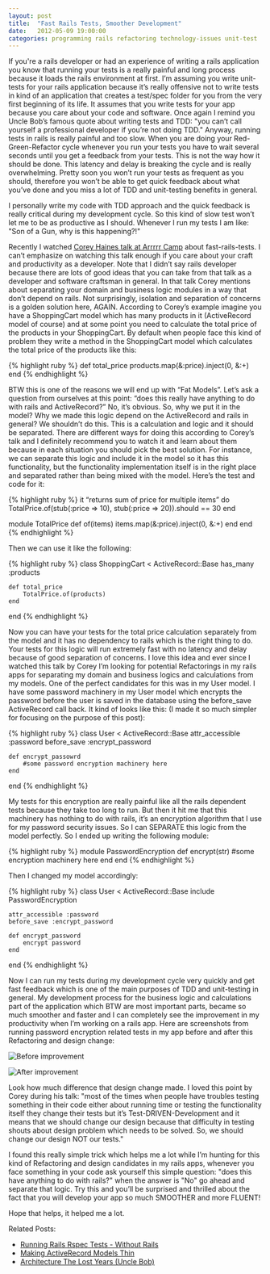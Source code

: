 ```yaml
---
layout: post
title:  "Fast Rails Tests, Smoother Development"
date:   2012-05-09 19:00:00
categories: programming rails refactoring technology-issues unit-test
---
```


If you're a rails developer or had an experience of writing a rails application you know that running your tests is a really painful and long process because it loads the rails environment at first. I’m assuming you write unit-tests for your rails application because it’s really offensive not to write tests in kind of an application that creates a test/spec folder for you from the very first beginning of its life. It assumes that you write tests for your app because you care about your code and software. Once again I remind you Uncle Bob’s famous quote about writing tests and TDD: "you can’t call yourself a professional developer if you’re not doing TDD." Anyway, running tests in rails is really painful and too slow. When you are doing your Red-Green-Refactor cycle whenever you run your tests you have to wait several seconds until you get a feedback from your tests. This is not the way how it should be done. This latency and delay is breaking the cycle and is really overwhelming. Pretty soon you won’t run your tests as frequent as you should, therefore you won’t be able to get quick feedback about what you’ve done and you miss a lot of TDD and unit-testing benefits in general.

I personally write my code with TDD approach and the quick feedback is really critical during my development cycle. So this kind of slow test won’t let me to be as productive as I should. Whenever I run my tests I am like: "Son of a Gun, why is this happening?!"

Recently I watched [Corey Haines talk at Arrrrr Camp](http://arrrrcamp.be/videos/2011/corey-haines---fast-rails-tests/) about fast-rails-tests. I can’t emphasize on watching this talk enough if you care about your craft and productivity as a developer. Note that I didn’t say rails developer because there are lots of good ideas that you can take from that talk as a developer and software craftsman in general. In that talk Corey mentions about separating your domain and business logic modules in a way that don’t depend on rails. Not surprisingly, isolation and separation of concerns is a golden solution here, AGAIN. According to Corey’s example imagine you have a ShoppingCart model which has many products in it (ActiveRecord model of course) and at some point you need to calculate the total price of the products in your ShoppingCart. By default when people face this kind of problem they write a method in the ShoppingCart model which calculates the total price of the products like this:

{% highlight ruby %}
def total_price
    products.map(&amp;:price).inject(0, &amp;:+)
end
{% endhighlight %}

BTW this is one of the reasons we will end up with “Fat Models”. Let’s ask a question from ourselves at this point: “does this really have anything to do with rails and ActiveRecord?” No, it’s obvious. So, why we put it in the model? Why we made this logic depend on the ActiveRecord and rails in general? We shouldn’t do this. This is a calculation and logic and it should be separated. There are different ways for doing this according to Corey’s talk and I definitely recommend you to watch it and learn about them because in each situation you should pick the best solution. For instance, we can separate this logic and include it in the model so it has this functionality, but the functionality implementation itself is in the right place and separated rather than being mixed with the model. Here’s the test and code for it:

{% highlight ruby %}
it “returns sum of price for multiple items” do
    TotalPrice.of(stub(:price =&gt; 10), stub(:price =&gt; 20)).should == 30
end

module TotalPrice
    def of(items)
        items.map(&amp;:price).inject(0, &amp;:+)
    end
end
{% endhighlight %}

Then we can use it like the following:

{% highlight ruby %}
class ShoppingCart < ActiveRecord::Base
    has_many :products

    def total_price
        TotalPrice.of(products)
    end
end
{% endhighlight %}

Now you can have your tests for the total price calculation separately from the model and it has no dependency to rails which is the right thing to do. Your tests for this logic will run extremely fast with no latency and delay because of good separation of concerns. I love this idea and ever since I watched this talk by Corey I’m looking for potential Refactorings in my rails apps for separating my domain and business logics and calculations from my models. One of the perfect candidates for this was in my User model. I have some password machinery in my User model which encrypts the password before the user is saved in the database using the before_save ActiveRecord call back. It kind of looks like this: (I made it so much simpler for focusing on the purpose of this post):

{% highlight ruby %}
class User < ActiveRecord::Base
    attr_accessible :password
    before_save :encrypt_password

    def encrypt_passowrd
        #some password encryption machinery here
    end
end
{% endhighlight %}

My tests for this encryption are really painful like all the rails dependent tests because they take too long to run. But then it hit me that this machinery has nothing to do with rails, it’s an encryption algorithm that I use for my password security issues. So I can SEPARATE this logic from the model perfectly. So I ended up writing the following module:

{% highlight ruby %}
module PasswordEncryption
    def encrypt(str)
        #some encryption machinery here
    end
end
{% endhighlight %}

Then I changed my model accordingly:

{% highlight ruby %}
class User < ActiveRecord::Base
    include PasswordEncryption

    attr_accessible :password
    before_save :encrypt_password

    def encrypt_password
        encrypt password
    end
end
{% endhighlight %}

Now I can run my tests during my development cycle very quickly and get fast feedback which is one of the main purposes of TDD and unit-testing in general. My development process for the business logic and calculations part of the application which BTW are most important parts, became so much smoother and faster and I can completely see the improvement in my productivity when I’m working on a rails app. Here are screenshots from running password encryption related tests in my app before and after this Refactoring and design change:

![Before improvement](https://dl.dropboxusercontent.com/u/100502983/fast_rails_tests_pictures/before.jpg)

![After improvement](https://dl.dropboxusercontent.com/u/100502983/fast_rails_tests_pictures/after.jpg)

Look how much difference that design change made. I loved this point by Corey during his talk: "most of the times when people have troubles testing something in their code either about running time or testing the functionality itself they change their tests but it’s Test-DRIVEN-Development and it means that we should change our design because that difficulty in testing shouts about design problem which needs to be solved. So, we should change our design NOT our tests."

I found this really simple trick which helps me a lot while I’m hunting for this kind of Refactoring and design candidates in my rails apps, whenever you face something in your code ask yourself this simple question: "does this have anything to do with rails?" when the answer is "No" go ahead and separate that logic. Try this and you’ll be surprised and thrilled about the fact that you will develop your app so much SMOOTHER and more FLUENT!

Hope that helps, it helped me a lot.

Related Posts:

- [Running Rails Rspec Tests - Without Rails](http://www.adomokos.com/2011/04/running-rails-rspec-tests-without-rails.html?showComment=1302880085636#c8190505485489994604)
- [Making ActiveRecord Models Thin](http://solnic.eu/2011/08/01/making-activerecord-models-thin.html)
- [Architecture The Lost Years (Uncle Bob)](http://www.youtube.com/watch?v=WpkDN78P884)
